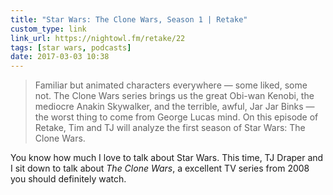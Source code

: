 ```yaml
---
title: "Star Wars: The Clone Wars, Season 1 | Retake"
custom_type: link
link_url: https://nightowl.fm/retake/22
tags: [star wars, podcasts]
date: 2017-03-03 10:38
---
```


> Familiar but animated characters everywhere — some liked, some not. The Clone Wars series brings us the great Obi-wan Kenobi, the mediocre Anakin Skywalker, and the terrible, awful, Jar Jar Binks — the worst thing to come from George Lucas mind. On this episode of Retake, Tim and TJ will analyze the first season of Star Wars: The Clone Wars.

You know how much I love to talk about Star Wars. This time, TJ Draper and I sit down to talk about *The Clone Wars*, a excellent TV series from 2008 you should definitely watch.